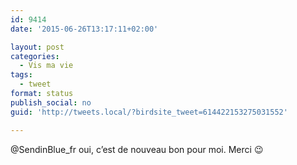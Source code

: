```yaml
---
id: 9414
date: '2015-06-26T13:17:11+02:00'

layout: post
categories:
  - Vis ma vie
tags:
  - tweet
format: status
publish_social: no
guid: 'http://tweets.local/?birdsite_tweet=614422153275031552'

---
```


@SendinBlue\_fr oui, c’est de nouveau bon pour moi. Merci 😉